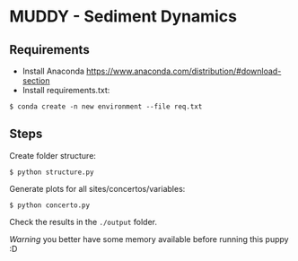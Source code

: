 # MUDDY - Sediment Dynamics

## Requirements

- Install Anaconda https://www.anaconda.com/distribution/#download-section
- Install requirements.txt:

```$ conda create -n new environment --file req.txt```

## Steps

Create folder structure:

`$ python structure.py`

Generate plots for all sites/concertos/variables:

`$ python concerto.py`

Check the results in the `./output` folder.


*Warning* you better have some memory available before running this puppy :D